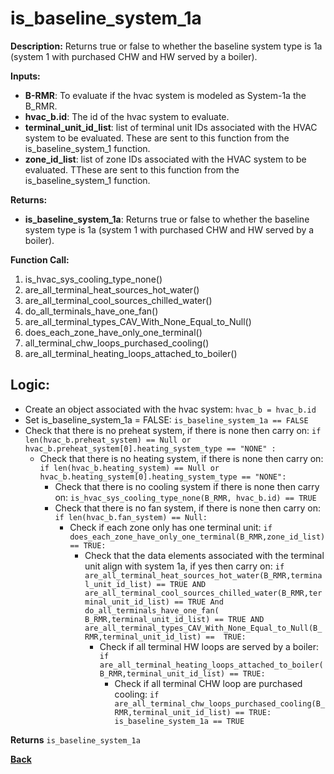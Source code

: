 # is_baseline_system_1a  

**Description:** Returns true or false to whether the baseline system type is 1a (system 1 with purchased CHW and HW served by a boiler).  

**Inputs:**  
- **B-RMR**: To evaluate if the hvac system is modeled as System-1a the B_RMR.   
- **hvac_b.id**: The id of the hvac system to evaluate.  
- **terminal_unit_id_list**: list of terminal unit IDs associated with the HVAC system to be evaluated. These are sent to this function from the is_baseline_system_1 function.
- **zone_id_list**: list of zone IDs associated with the HVAC system to be evaluated. TThese are sent to this function from the is_baseline_system_1 function.

**Returns:**  
- **is_baseline_system_1a**: Returns true or false to whether the baseline system type is 1a (system 1 with purchased CHW and HW served by a boiler).
 
**Function Call:** 
1. is_hvac_sys_cooling_type_none()
2. are_all_terminal_heat_sources_hot_water()  
3. are_all_terminal_cool_sources_chilled_water() 
4. do_all_terminals_have_one_fan()    
6. are_all_terminal_types_CAV_With_None_Equal_to_Null()
7. does_each_zone_have_only_one_terminal()    
8. all_terminal_chw_loops_purchased_cooling()
9. are_all_terminal_heating_loops_attached_to_boiler() 
 
## Logic:    
- Create an object associated with the hvac system: `hvac_b = hvac_b.id`  
- Set is_baseline_system_1a = FALSE: `is_baseline_system_1a == FALSE`    
- Check that there is no preheat system, if there is none then carry on: `if len(hvac_b.preheat_system) == Null or hvac_b.preheat_system[0].heating_system_type == "NONE" :`    
    - Check that there is no heating system, if there is none then carry on: `if len(hvac_b.heating_system) == Null or hvac_b.heating_system[0].heating_system_type == "NONE":`     
        - Check that there is no cooling system if there is none then carry on: `is_hvac_sys_cooling_type_none(B_RMR, hvac_b.id) == TRUE`  
        - Check that there is no fan system, if there is none then carry on: `if len(hvac_b.fan_system) == Null:`     
            - Check if each zone only has one terminal unit: `if does_each_zone_have_only_one_terminal(B_RMR,zone_id_list) == TRUE:`  
                - Check that the data elements associated with the terminal unit align with system 1a, if yes then carry on: `if are_all_terminal_heat_sources_hot_water(B_RMR,terminal_unit_id_list) == TRUE AND are_all_terminal_cool_sources_chilled_water(B_RMR,terminal_unit_id_list) == TRUE And do_all_terminals_have_one_fan( B_RMR,terminal_unit_id_list) == TRUE AND  are_all_terminal_types_CAV_With_None_Equal_to_Null(B_RMR,terminal_unit_id_list) ==  TRUE:`        
                    - Check if all terminal HW loops are served by a boiler: `if are_all_terminal_heating_loops_attached_to_boiler(B_RMR,terminal_unit_id_list) == TRUE:`  
                        - Check if all terminal CHW loop are purchased cooling: `if are_all_terminal_chw_loops_purchased_cooling(B_RMR,terminal_unit_id_list) == TRUE: is_baseline_system_1a == TRUE`  

**Returns** `is_baseline_system_1a`  



**[Back](../../_toc.md)**
